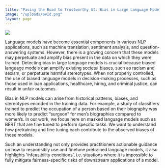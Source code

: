 ```yaml
---
title: "Paving the Road to Trustworthy AI: Bias in Large Language Models"
image: "/uploads/avid.png"
layout: page
---
```


![](/uploads/events/jek.jpg)

Language models have become essential components in various NLP applications, such as machine translation, sentiment analysis, and question-answering systems. However, there is a growing concern that these models may perpetuate and amplify bias present in the data on which they were trained. Detecting bias in large language models is crucial because biased language models can amplify existing societal biases, such as racism and sexism, or perpetuate harmful stereotypes. When not properly controlled, the use of biased language models in decision-making processes, such as those used in loan applications, healthcare, hiring, and criminal justice, can result in unfair outcomes.

Bias in NLP models can arise from historical patterns, biases, and stereotypes encoded in the training data. For example, a study of classifiers trained to predict the occupation of a person based on their biography was more likely to predict “surgeon” for men’s biographies compared to women’s. In our work, we focus here on masked language models such as BERT that are fine tuned to perform specific tasks. We want to understand how pretraining and fine tuning each contribute to the observed biases of these models.

Such an understanding not only provides practitioners actionable guidance on how to responsibly use and finetune pretrained language models, it also highlights 'infeasibility conditions', i.e. situations where it is impossible to fully mitigate fairness-specific risks of downstream applications of a model.